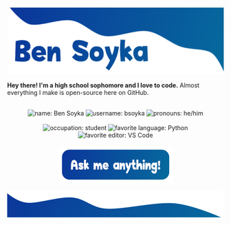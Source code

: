 ![Ben Soyka](img/top.png)

**Hey there! I'm a high school sophomore and I love to code.** Almost everything I make is open-source here on GitHub.

<br>

<div align="center">
    <img alt="name: Ben Soyka" src="https://img.shields.io/badge/name-Ben%20Soyka-brightgreen">
    <img alt="username: bsoyka" src="https://img.shields.io/badge/username-bsoyka-green">
    <img alt="pronouns: he/him" src="https://img.shields.io/badge/pronouns-he/him-yellowgreen">
    <br><br>
    <img alt="occupation: student" src="https://img.shields.io/badge/occupation-student-yellow">
    <img alt="favorite language: Python" src="https://img.shields.io/badge/favorite%20language-Python-orange">
    <img alt="favorite editor: VS Code" src="https://img.shields.io/badge/favorite%20editor-VS%20Code-red">
</div>

<br>

<div align="center">
    <a href="https://github.com/bsoyka/bsoyka/discussions/new?category=ama">
        <img alt="Ask me anything!" src="img/ama.png">
    </a>
</div>

![](img/bottom.png)
